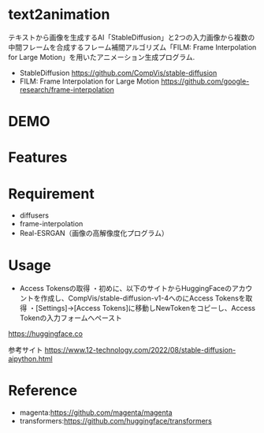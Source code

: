 # text2animation
テキストから画像を生成するAI「StableDiffusion」と2つの入力画像から複数の中間フレームを合成するフレーム補間アルゴリズム「FILM: Frame Interpolation for Large Motion」を用いたアニメーション生成プログラム.

* StableDiffusion
https://github.com/CompVis/stable-diffusion
* FILM: Frame Interpolation for Large Motion
https://github.com/google-research/frame-interpolation

# DEMO



# Features


# Requirement

* diffusers
* frame-interpolation
* Real-ESRGAN（画像の高解像度化プログラム）

# Usage
* Access Tokensの取得
・初めに、以下のサイトからHuggingFaceのアカウントを作成し、CompVis/stable-diffusion-v1-4へのにAccess Tokensを取得
・[Settings]->[Access Tokens]に移動しNewTokenをコピーし、Access Tokenの入力フォームへペースト

https://huggingface.co

参考サイト
https://www.12-technology.com/2022/08/stable-diffusion-aipython.html

# Reference

* magenta:https://github.com/magenta/magenta
* transformers:https://github.com/huggingface/transformers
